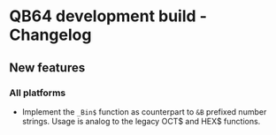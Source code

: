 # QB64 development build - Changelog

## New features
### All platforms
- Implement the `_Bin$` function as counterpart to `&B` prefixed number strings. Usage is analog to the legacy OCT$ and HEX$ functions.

<!--- 
### Windows

### macOS

### Linux
--->

<!---
## Fixes
### All platforms

### Windows

### macOS

### Linux

--->
